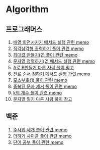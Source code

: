 # Algorithm


## 프로그래머스

1. [배열 회전시키기 메서드 실행 관련 memo](https://github.com/jaeyeong815/Algorithm/commit/bc5f435e15634141bdde2e9cb72d193042892db0#r98305488) <br>
2. [직각삼각형 출력하기 풀이 관련 memo](https://github.com/jaeyeong815/Algorithm/commit/4ae0b37667d423eb84c62c2610a62a0942348c7d#r98378563) <br>
3. [최대값 만들기(2) 풀이 관련 memo](https://github.com/jaeyeong815/Algorithm/commit/0ae9b21a45f1e5e02a9671d8483fefd44d17ca5f#r98533615) <br>
4. [문자열 정렬하기(2) 메서드 실행 관련 memo](https://github.com/jaeyeong815/Algorithm/commit/13893afe883e90b3d3551712f4e3c123f94e7bf3#r98693046) <br>
5. [A로 B만들기 다른 사람 풀이 참고](https://github.com/jaeyeong815/Algorithm/commit/5632ef7ddc4d31d978270862f8587581b1c08799#r98826635) <br>
6. [진료 순서 정하기 메서드 실행 관련 memo](https://github.com/jaeyeong815/Algorithm/commit/cfac14156f29137b1a9a4992837cc73ddd50172a#r98827396) <br>
7. [모스부호(1) 풀이 관련 memo](https://github.com/jaeyeong815/Algorithm/commit/3871eb4120460901e41749b8ec5b2bcba05ebd7d#r98988299) <br>
8. [중복된 문자 제거 풀이 관련 memo](https://github.com/jaeyeong815/Algorithm/commit/20532663fd2894d0e76d91e2cc96e706d79a22dc#r98988837) <br>
9. [k의 개수 풀이 관련 memo](https://github.com/jaeyeong815/Algorithm/commit/d4f81fc4fe318241e79c5ef7fe06b9b615b7e2c2#r99341747) <br>
10. [문자열 밀기 다른 사람 풀이 참고](https://github.com/jaeyeong815/Algorithm/commit/64ea212082a45006ca1b331560befd061129c7fe#commitcomment-100647511)

## 백준

1. [주사위 세개 풀이 관련 memo](https://github.com/jaeyeong815/Algorithm/commit/6b902e4feca24abed0d3e11390af023651d71cfc#r99343416) <br>
2. [더하기 사이클 풀이 관련 memo](https://github.com/jaeyeong815/Algorithm/commit/48b9cd26d6fbe4eae4ca162b3eb319ee3ca56073#commitcomment-99924849) <br>
3. [단어 공부 풀이 관련 memo](https://github.com/jaeyeong815/Algorithm/commit/32ec27145c96f7c07160d88531eb60cfee1cfb96#commitcomment-100653367)

